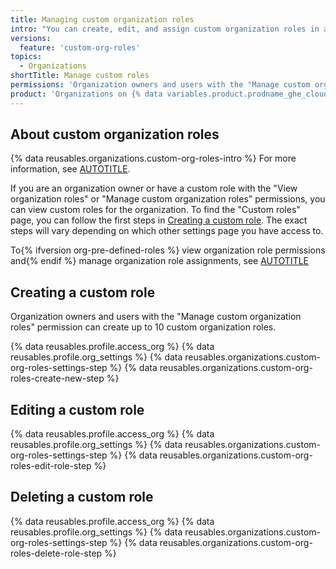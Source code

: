 ```yaml
---
title: Managing custom organization roles
intro: "You can create, edit, and assign custom organization roles in an organization's settings."
versions:
  feature: 'custom-org-roles'
topics:
  - Organizations
shortTitle: Manage custom roles
permissions: 'Organization owners and users with the "Manage custom organization roles" permission'
product: 'Organizations on {% data variables.product.prodname_ghe_cloud %}{% ifversion ghes %} and {% data variables.product.prodname_ghe_server %}{% endif %}'
---
```


## About custom organization roles

{% data reusables.organizations.custom-org-roles-intro %} For more information, see [AUTOTITLE](/organizations/managing-peoples-access-to-your-organization-with-roles/about-custom-organization-roles).

If you are an organization owner or have a custom role with the "View organization roles" or "Manage custom organization roles" permissions, you can view custom roles for the organization. To find the "Custom roles" page, you can follow the first steps in [Creating a custom role](#creating-a-custom-role). The exact steps will vary depending on which other settings page you have access to.

To{% ifversion org-pre-defined-roles %} view organization role permissions and{% endif %} manage organization role assignments, see [AUTOTITLE](/organizations/managing-peoples-access-to-your-organization-with-roles/using-organization-roles)

## Creating a custom role

Organization owners and users with the "Manage custom organization roles" permission can create up to 10 custom organization roles.

{% data reusables.profile.access_org %}
{% data reusables.profile.org_settings %}
{% data reusables.organizations.custom-org-roles-settings-step %}
{% data reusables.organizations.custom-org-roles-create-new-step %}

## Editing a custom role

{% data reusables.profile.access_org %}
{% data reusables.profile.org_settings %}
{% data reusables.organizations.custom-org-roles-settings-step %}
{% data reusables.organizations.custom-org-roles-edit-role-step %}

## Deleting a custom role

{% data reusables.profile.access_org %}
{% data reusables.profile.org_settings %}
{% data reusables.organizations.custom-org-roles-settings-step %}
{% data reusables.organizations.custom-org-roles-delete-role-step %}
